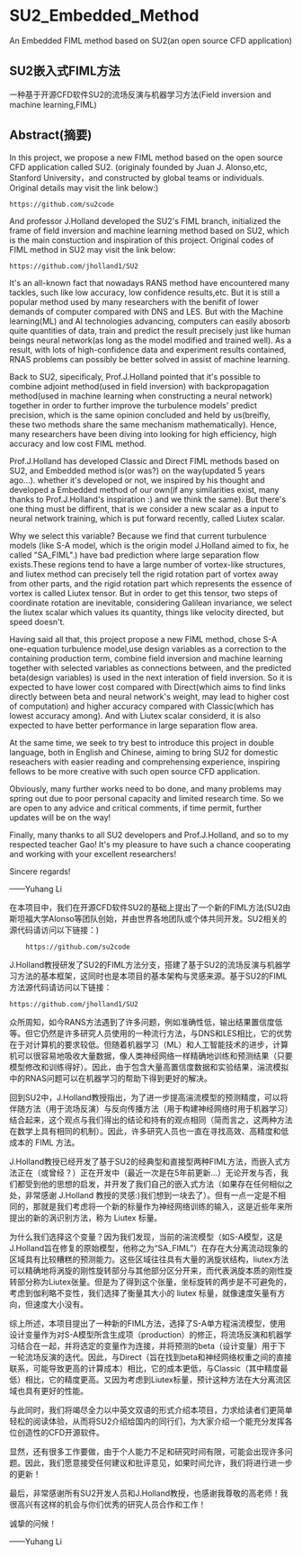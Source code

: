 # SU2_Embedded_Method
An Embedded FIML method based on SU2(an open source CFD application)
## SU2嵌入式FIML方法
一种基于开源CFD软件SU2的流场反演与机器学习方法(Field inversion and machine learning,FIML)
## Abstract(摘要)
In this project, we propose a new FIML method based on the open source CFD application called SU2. (originaly founded by Juan J. Alonso,etc, Stanford University，and constructed by global teams or individuals. Original details may visit the link below:)

    https://github.com/su2code

And professor J.Holland developed the SU2's FIML branch, initialized the frame of field inversion and machine learning method based on SU2, which is the main constuction and inspiration of this project. Original codes of FIML method in SU2 may visit the link below:

    https://github.com/jholland1/SU2

It's an all-known fact that nowadays RANS method have encountered many tackles, such like low accuracy, low confidence results,etc. But it is still a popular method used by many researchers with the benifit of lower demands of computer compared with DNS and LES. But with the Machine learning(ML) and AI technologies advancing, computers can easily abosorb quite quantities of data, train and predict the result precisely just like human beings neural network(as long as the model modified and trained well). As a result, with lots of high-confidence data and experiment results contained, RNAS problems can possibly be better solved in assist of machine learning.

Back to SU2, sipecificaly, Prof.J.Holland pointed that it's possible to combine adjoint method(used in field inversion) with backpropagation method(used in machine learning when constructing a neural network) together in order to further improve the turbulence models' predict precision, which is the same opinion concluded and held by us(breifly, these two methods share the same mechanism mathematically). Hence, many researchers have been diving into looking for high efficiency, high accuracy and low cost FIML method.

Prof.J.Holland has developed Classic and Direct FIML methods based on SU2, and Embedded method is(or was?) on the way(updated 5 years ago...). whether it's developed or not, we inspired by his thought and developed a Embedded method of our own(if any similarities exist, many thanks to Prof.J.Holland's inspiration :) and we think the same). But there's one thing must be diffirent, that is we consider a new scalar as a input to neural network training, which is put forward recently, called Liutex scalar.

Why we select this variable? Because we find that current turbulence models (like S-A model, which is the origin model J.Holland aimed to fix, he called "SA_FIML".) have bad prediction where large separation flow exists.These regions tend to have a large number of vortex-like structures, and liutex method can precisely tell the rigid rotation part of vortex away from other parts, and the rigid rotation part which represents the essence of vortex is called Liutex tensor. But in order to get this tensor, two steps of coordinate rotation are inevitable, considering Galilean invariance, we select the liutex scalar which values its quantity, things like velocity directed, but speed doesn't.

Having said all that, this project propose a new FIML method, chose S-A one-equation turbulence model,use design variables as a correction to the containing production term, combine field inversion and machine learning together with selected variables as connections between, and the predicted beta(design variables) is used in the next interation of field inversion. So it is expected to have lower cost compared with Direct(which aims to find links directly between beta and neural network's weight, may lead to higher cost of computation) and higher accuracy compared with Classic(which has lowest accuracy among). And with Liutex scalar considerd, it is also expected to have better performance in large separation flow area.

At the same time, we seek to try best to introduce this project in double language, both in English and Chinese, aiming to bring SU2 for domestic reseachers with easier reading and comprehensing experience, inspiring fellows to be more creative with such open source CFD application.

Obviously, many further works need to bo done, and many problems may spring out due to poor personal capacity and limited research time. So we are open to any advice and critical comments, if time permit, further updates will be on the way!

Finally, many thanks to all SU2 developers and Prof.J.Holland, and so to my respected teacher Gao! It's my pleasure to have such a chance cooperating and working with your excellent researchers!

Sincere regards!

——Yuhang Li

在本项目中，我们在开源CFD软件SU2的基础上提出了一个新的FIML方法(SU2由斯坦福大学Alonso等团队创始，并由世界各地团队或个体共同开发。SU2相关的源代码请访问以下链接：)

        https://github.com/su2code

J.Holland教授研发了SU2的FIML方法分支，搭建了基于SU2的流场反演与机器学习方法的基本框架，这同时也是本项目的基本架构与灵感来源。基于SU2的FIML方法源代码请访问以下链接：

    https://github.com/jholland1/SU2

众所周知，如今RANS方法遇到了许多问题，例如准确性低，输出结果置信度低等。但它仍然是许多研究人员使用的一种流行方法，与DNS和LES相比，它的优势在于对计算机的要求较低。但随着机器学习（ML）和人工智能技术的进步，计算机可以很容易地吸收大量数据，像人类神经网络一样精确地训练和预测结果（只要模型修改和训练得好）。因此，由于包含大量高置信度数据和实验结果，湍流模拟中的RNAS问题可以在机器学习的帮助下得到更好的解决。

回到SU2中，J.Holland教授指出，为了进一步提高湍流模型的预测精度，可以将伴随方法（用于流场反演）与反向传播方法（用于构建神经网络时用于机器学习）结合起来，这个观点与我们得出的结论和持有的观点相同（简而言之，这两种方法在数学上具有相同的机制）。因此，许多研究人员也一直在寻找高效、高精度和低成本的 FIML 方法。

J.Holland教授已经开发了基于SU2的经典型和直接型两种FIML方法，而嵌入式方法正在（或曾经？）正在开发中（最近一次是在5年前更新...）无论开发与否，我们都受到他的思想的启发，并开发了我们自己的嵌入式方法（如果存在任何相似之处，非常感谢 J.Holland 教授的灵感:)我们想到一块去了）。但有一点一定是不相同的，那就是我们考虑将一个新的标量作为神经网络训练的输入，这是近些年来所提出的新的涡识别方法，称为 Liutex 标量。

为什么我们选择这个变量？因为我们发现，当前的湍流模型（如S-A模型，这是J.Holland旨在修复的原始模型，他称之为“SA_FIML”）在存在大分离流动现象的区域具有比较糟糕的预测能力。这些区域往往具有大量的涡旋状结构，liutex方法可以精确地将涡旋的刚性旋转部分与其他部分区分开来，而代表涡旋本质的刚性旋转部分称为Liutex张量。但是为了得到这个张量，坐标旋转的两步是不可避免的，考虑到伽利略不变性，我们选择了衡量其大小的 liutex 标量，就像速度矢量有方向，但速度大小没有。

综上所述，本项目提出了一种新的FIML方法，选择了S-A单方程湍流模型，使用设计变量作为对S-A模型所含生成项（production）的修正，将流场反演和机器学习结合在一起，并将选定的变量作为连接，并将预测的beta（设计变量）用于下一轮流场反演的迭代。因此，与Direct（旨在找到beta和神经网络权重之间的直接联系，可能导致更高的计算成本）相比，它的成本更低，与Classic（其中精度最低）相比，它的精度更高。又因为考虑到Liutex标量，预计这种方法在大分离流区域也具有更好的性能。

与此同时，我们将竭尽全力以中英文双语的形式介绍本项目，力求给读者们更简单轻松的阅读体验，从而将SU2介绍给国内的同行们，为大家介绍一个能充分发挥各位创造性的CFD开源软件。

显然，还有很多工作要做，由于个人能力不足和研究时间有限，可能会出现许多问题。因此，我们愿意接受任何建议和批评意见，如果时间允许，我们将进行进一步的更新！

最后，非常感谢所有SU2开发人员和J.Holland教授，也感谢我尊敬的高老师！我很高兴有这样的机会与你们优秀的研究人员合作和工作！

诚挚的问候！

——Yuhang Li
##

